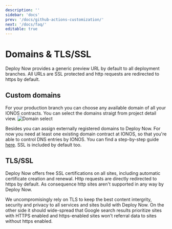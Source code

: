 ```yaml
---
description: ''
sidebar: 'docs'
prev: '/docs/github-actions-customization/'
next: '/docs/faq/'
editable: true
---
```


# Domains & TLS/SSL

Deploy Now provides a generic preview URL by default to all deployment branches. All URLs are SSL protected and http requests are redirected to https by default.

## Custom domains

For your production branch you can choose any available domain of all your IONOS contracts. You can select the domains straigt from project detail view.
![Domain select](/domain-select.png)

Besides you can assign externally registered domains to Deploy Now. For now you need at least one existing domain contract at IONOS, so that you're able to control DNS entries by IONOS. You can find a step-by-step guide [here](https://www.ionos.com/help/domains/set-up-and-manage-an-external-domain-at-11-ionos/setting-up-an-external-domain-at-11-ionos/). SSL is included by default too. 

## TLS/SSL

Deploy Now offers free SSL certifications on all sites, including automatic certificate creation and renewal. Http requests are directly redirected to https by default. As consequence http sites aren't supported in any way by Deploy Now.

We uncompromisingly rely on TLS to keep the best content intergrity, security and privacy to all services and sites build with Deploy Now. On the other side it should wide-spread that Google search results prioritize sites with HTTPS enabled and https-enabled sites won't referral data to sites without https enabled.
